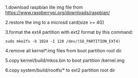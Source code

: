 1.download raspbian lite img file from  https://www.raspberrypi.org/downloads/raspbian/

2.restore the img to a microsd card(size >= 4G)

3.format the ext4 partition with ext2 format by this command:

    sudo mke2fs -b 1024 -I 128 /dev/(SD_PARTITION_EXT4)
  
4.remove all kernel*.img files from boot partition root dir.

5.copy kernel/build/mkos.bin to boot partition /kernel.img

6.copy system/build/rootfs/* to ext2 partition root dir

